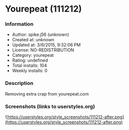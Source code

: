 # Yourepeat (111212)

### Information
- Author: spike.j56 (unknown)
- Created at: unknown
- Updated at: 3/6/2015, 9:32:06 PM
- License: NO-REDISTRIBUTION
- Category: yourepeat
- Rating: undefined
- Total installs: 104
- Weekly installs: 0


### Description
Removing extra crap from yourepeat.com


### Screenshots (links to userstyles.org)
![https://userstyles.org/style_screenshots/111212-after.png](https://userstyles.org/style_screenshots/111212-after.png)


